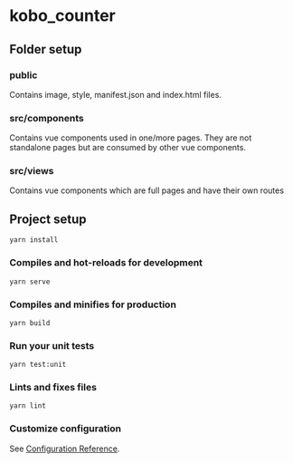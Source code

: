 # kobo_counter

## Folder setup
### public
Contains image, style, manifest.json and index.html files.

### src/components
Contains vue components used in one/more pages. They are not standalone pages but are consumed by other vue components. 

### src/views
Contains vue components which are full pages and have their own routes

## Project setup

```
yarn install
```

### Compiles and hot-reloads for development

```
yarn serve
```

### Compiles and minifies for production

```
yarn build
```

### Run your unit tests

```
yarn test:unit
```

### Lints and fixes files

```
yarn lint
```

### Customize configuration



See [Configuration Reference](https://cli.vuejs.org/config/).

